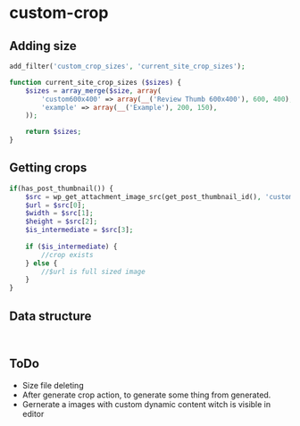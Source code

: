 # custom-crop

## Adding size

```php
add_filter('custom_crop_sizes', 'current_site_crop_sizes');

function current_site_crop_sizes ($sizes) {
    $sizes = array_merge($size, array(
        'custom600x400' => array(__('Review Thumb 600x400'), 600, 400),
        'example' => array(__('Example'), 200, 150),
    ));

    return $sizes;
}
```

## Getting crops

```php
if(has_post_thumbnail()) {
    $src = wp_get_attachment_image_src(get_post_thumbnail_id(), 'custom600x400');
    $url = $src[0];
    $width = $src[1];
    $height = $src[2];
    $is_intermediate = $src[3];
    
    if ($is_intermediate) {
        //crop exists
    } else {
        //$url is full sized image
    }
}
```

## Data structure

```javascript



```

 
## ToDo

 * Size file deleting
 * After generate crop action, to generate some thing from generated.
 * Gernerate a images with custom dynamic content witch is visible in editor